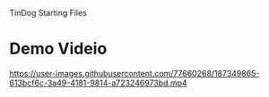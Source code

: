TinDog Starting Files
# Demo Videio 


https://user-images.githubusercontent.com/77660268/187349865-613bcf6c-3a49-4181-9814-a723246973bd.mp4

